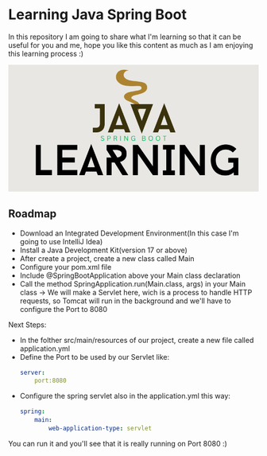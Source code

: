 # Learning Java Spring Boot

In this repository I am going to share what I'm learning so that it can be useful for you and me, hope you like this content as much as I am enjoying this learning process :)

<img src="Screenshot from 2024-07-12 10-28-17.png" alt="banner that says Learning Java Spring Boot">

## Roadmap

- Download an Integrated Development Environment(In this case I'm going to use IntelliJ Idea)
- Install a Java Development Kit(version 17 or above)
- After create a project, create a new class called Main
- Configure your pom.xml file
- Include @SpringBootApplication above your Main class declaration
- Call the method SpringApplication.run(Main.class, args) in your Main class
-> We will make a Servlet here, wich is a process to handle HTTP requests, so Tomcat will run in the background and we'll have to configure the Port to 8080

Next Steps:
- In the folther src/main/resources of our project, create a new file called application.yml
- Define the Port to be used by our Servlet like:
    ```yaml
    server:
        port:8080

- Configure the spring servlet also in the application.yml this way:
    ```yaml
    spring:
        main:
            web-application-type: servlet

You can run it and you'll see that it is really running on Port 8080 :) 
